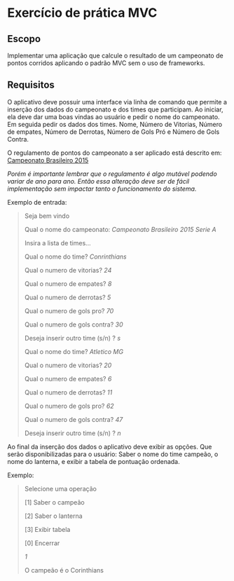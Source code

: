 # Exercício de prática MVC

## Escopo
Implementar uma aplicação que calcule o resultado de um campeonato de pontos corridos aplicando o padrão MVC sem o uso de frameworks.

## Requisitos
O aplicativo deve possuir uma interface via linha de comando que permite a inserção dos dados do campeonato e dos times que participam. Ao iniciar, ela deve dar uma boas vindas ao usuário e pedir o nome do campeonato. Em seguida pedir os dados dos times. Nome, Número de Vitorias, Número de empates, Número de Derrotas, Número de Gols Pró e Número de Gols Contra.

O regulamento de pontos do campeonato a ser aplicado está descrito em:  [Campeonato Brasileiro 2015](https://pt.wikipedia.org/wiki/Campeonato_Brasileiro_de_Futebol_de_2015_-_S%C3%A9rie_A)

_Porém é importante lembrar que o regulamento é algo mutável podendo variar de ano para ano. Então essa alteração deve ser de fácil implementação sem impactar tanto o funcionamento do sistema._

Exemplo de entrada:
> Seja bem vindo
>
> Qual o nome do campeonato: _Campeonato Brasileiro 2015 Serie A_
>
> Insira a lista de times...
>
> Qual o nome do time? _Conrinthians_
>
> Qual o numero de vitorias? _24_
>
> Qual o numero de empates? _8_
>
> Qual o numero de derrotas? _5_
>
> Qual o numero de gols pro? _70_
>
> Qual o numero de gols contra? _30_
>
> Deseja inserir outro time (s/n) ? _s_
>
>
>
> Qual o nome do time? _Atletico MG_
>
> Qual o numero de vitorias? _20_
>
> Qual o numero de empates? _6_
>
> Qual o numero de derrotas? _11_
>
> Qual o numero de gols pro? _62_
>
> Qual o numero de gols contra? _47_
>
> Deseja inserir outro time (s/n) ? _n_

Ao final da inserção dos dados o aplicativo deve exibir as opções. Que serão disponibilizadas para o usuário: Saber o nome do time campeão, o nome do lanterna, e exibir a tabela de pontuação ordenada.

Exemplo:
> Selecione uma operação
>
> [1] Saber o campeão
>
> [2] Saber o lanterna
>
> [3] Exibir tabela
>
> [0] Encerrar
>
> _1_
>
> O campeão é o Corinthians
